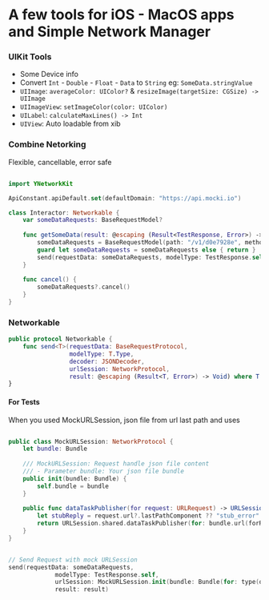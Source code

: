 # A few tools for iOS - MacOS apps and Simple Network Manager

### UIKit Tools
- Some Device info
- Convert `Int` - `Double` - `Float` - `Data` to `String` eg: `SomeData.stringValue`
- `UIImage`: `averageColor: UIColor?` & `resizeImage(targetSize: CGSize) -> UIImage`
- `UIImageView`: `setImageColor(color: UIColor)`
- `UILabel`: `calculateMaxLines() -> Int`
- `UIView`: Auto loadable from xib

### Combine Netorking
Flexible, cancellable, error safe

```swift

import YNetworkKit

ApiConstant.apiDefault.set(defaultDomain: "https://api.mocki.io")

class Interactor: Networkable {
    var someDataRequests: BaseRequestModel?
    
    func getSomeData(result: @escaping (Result<TestResponse, Error>) -> Void) {
        someDataRequests = BaseRequestModel(path: "/v1/d0e7928e", method: .GET([]))
        guard let someDataRequests = someDataRequests else { return }
        send(requestData: someDataRequests, modelType: TestResponse.self, result: result)
    }
    
    func cancel() {
        someDataRequests?.cancel()
    }
}
```
### Networkable
```swift
public protocol Networkable {
    func send<T>(requestData: BaseRequestProtocol,
                 modelType: T.Type,
                 decoder: JSONDecoder,
                 urlSession: NetworkProtocol,
                 result: @escaping (Result<T, Error>) -> Void) where T : Decodable
}
```

#### For Tests

When you used MockURLSession, json file from url last path and uses

```swift

public class MockURLSession: NetworkProtocol {
    let bundle: Bundle
    
    /// MockURLSession: Request handle json file content
    /// - Parameter bundle: Your json file bundle
    public init(bundle: Bundle) {
        self.bundle = bundle
    }
    
    public func dataTaskPublisher(for request: URLRequest) -> URLSession.DataTaskPublisher {
        let stubReply = request.url?.lastPathComponent ?? "stub_error"
        return URLSession.shared.dataTaskPublisher(for: bundle.url(forResource: stubReply, withExtension: "json")!)
    }
}


// Send Request with mock URLSession
send(requestData: someDataRequests,
             modelType: TestResponse.self,
             urlSession: MockURLSession.init(bundle: Bundle(for: type(of: self))),
             result: result)
```
